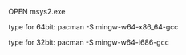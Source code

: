 OPEN msys2.exe 

type for 64bit: pacman -S mingw-w64-x86_64-gcc

type for 32bit: pacman -S mingw-w64-i686-gcc
